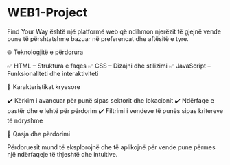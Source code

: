 # WEB1-Project
Find Your Way është një platformë web që ndihmon njerëzit të gjejnë vende pune të përshtatshme bazuar në preferencat dhe aftësitë e tyre.

🌐 Teknologjitë e përdorura

✅ HTML – Struktura e faqes
✅ CSS – Dizajni dhe stilizimi
✅ JavaScript – Funksionaliteti dhe interaktiviteti

📌 Karakteristikat kryesore

✔️ Kërkim i avancuar për punë sipas sektorit dhe lokacionit
✔️ Ndërfaqe e pastër dhe e lehtë për përdorim
✔️ Filtrimi i vendeve të punës sipas kritereve të ndryshme

🔗 Qasja dhe përdorimi

Përdoruesit mund të eksplorojnë dhe të aplikojnë për vende pune përmes një ndërfaqeje të thjeshtë dhe intuitive.
 
